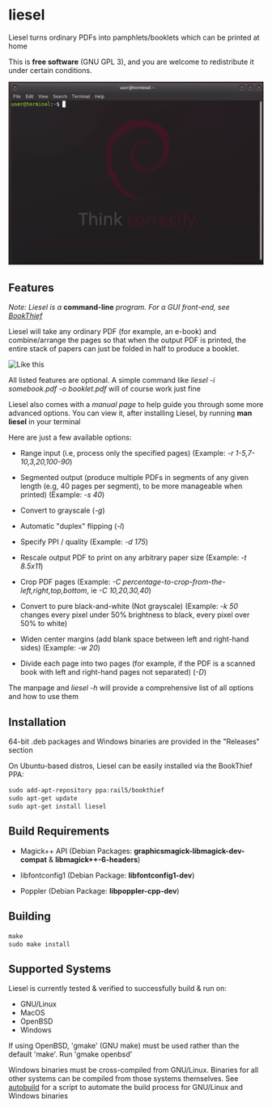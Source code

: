 # liesel

Liesel turns ordinary PDFs into pamphlets/booklets which can be printed at home

This is **free software** (GNU GPL 3), and you are welcome to redistribute it under certain conditions.

![Demonstration](./liesel.gif)

## Features

*Note: Liesel is a* **command-line** *program. For a GUI front-end, see [BookThief](https://github.com/rail5/bookthief)*

Liesel will take any ordinary PDF (for example, an e-book) and combine/arrange the pages so that when the output PDF is printed, the entire stack of papers can just be folded in half to produce a booklet.

![Like this](https://cdn.zmescience.com/wp-content/uploads/2014/07/folding_paper.jpg)


All listed features are optional. A simple command like *liesel -i somebook.pdf -o booklet.pdf* will of course work just fine

Liesel also comes with a *manual page* to help guide you through some more advanced options. You can view it, after installing Liesel, by running **man liesel** in your terminal

Here are just a few available options:

 - Range input (i.e, process only the specified pages) (Example: *-r 1-5,7-10,3,20,100-90*)

 - Segmented output (produce multiple PDFs in segments of any given length (e.g, 40 pages per segment), to be more manageable when printed) (Example: *-s 40*)
 
 - Convert to grayscale (*-g*)

 - Automatic "duplex" flipping (*-l*)
 
 - Specify PPI / quality (Example: *-d 175*)
 
 - Rescale output PDF to print on any arbitrary paper size (Example: *-t 8.5x11*)

 - Crop PDF pages (Example: *-C percentage-to-crop-from-the-left,right,top,bottom*, ie *-C 10,20,30,40*)

 - Convert to pure black-and-white (Not grayscale) (Example: *-k 50* changes every pixel under 50% brightness to black, every pixel over 50% to white)

 - Widen center margins (add blank space between left and right-hand sides) (Example: *-w 20*)

 - Divide each page into two pages (for example, if the PDF is a scanned book with left and right-hand pages not separated) (*-D*)

The manpage and *liesel -h* will provide a comprehensive list of all options and how to use them


## Installation

64-bit .deb packages and Windows binaries are provided in the "Releases" section


On Ubuntu-based distros, Liesel can be easily installed via the BookThief PPA:

```
sudo add-apt-repository ppa:rail5/bookthief
sudo apt-get update
sudo apt-get install liesel
```

## Build Requirements

- Magick++ API (Debian Packages: **graphicsmagick-libmagick-dev-compat** & **libmagick++-6-headers**)

- libfontconfig1 (Debian Package: **libfontconfig1-dev**)

- Poppler (Debian Package: **libpoppler-cpp-dev**)

## Building

```
make
sudo make install
```

## Supported Systems

Liesel is currently tested & verified to successfully build & run on:

 - GNU/Linux
 - MacOS
 - OpenBSD
 - Windows

If using OpenBSD, 'gmake' (GNU make) must be used rather than the default 'make'. Run 'gmake openbsd'

Windows binaries must be cross-compiled from GNU/Linux. Binaries for all other systems can be compiled from those systems themselves. See [autobuild](https://github.com/rail5/autobuild) for a script to automate the build process for GNU/Linux and Windows binaries
